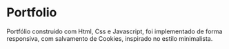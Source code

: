 # Portfolio
Portfólio construido com Html, Css e Javascript, foi implementado de forma responsiva, com salvamento de Cookies, inspirado no estilo minimalista.
